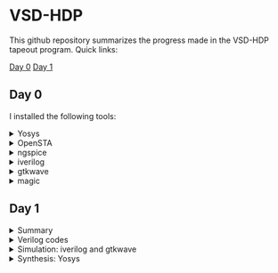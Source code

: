 
# VSD-HDP

This github repository summarizes the progress made in the VSD-HDP tapeout program. Quick links:

[Day 0](#day-0)
[Day 1](#day-1)

## Day 0

I installed the following tools:
 <details>
 <summary> Yosys </summary>


 I installed Yosys using the following commands:
```bash
git clone https://github.com/YosysHQ/yosys.git
cd yosys
sudo apt install make 
sudo apt-get install build-essential clang bison flex \
    libreadline-dev gawk tcl-dev libffi-dev git \
    graphviz xdot pkg-config python3 libboost-system-dev \
    libboost-python-dev libboost-filesystem-dev zlib1g-dev
make 
sudo make install
```
Below is the screenshot showing sucessful installation:

<img width="642" alt="yosys-installation" src="https://raw.githubusercontent.com/unixjet/VSDSquadron-assets/main/day0/01-install-yosys.png">


Below is the screenshot showing sucessful launch:

<img width="568" alt="yosys" src="https://raw.githubusercontent.com/unixjet/VSDSquadron-assets/main/day0/02-yosys.png"/>

</details>
 <details>
 <summary> OpenSTA </summary>


 I installed and built OpenSTA (including the needed packages) using the following commands:
 ```bash
sudo apt-get install cmake clang gcc tcl swig bison flex
git clone https://github.com/The-OpenROAD-Project/OpenSTA.git
cd OpenSTA
mkdir build
cd build
cmake ..
make
```
Below is the screenshot showing sucessful installation:

<img width="644" alt="OpenSTA-installation" src="https://raw.githubusercontent.com/unixjet/VSDSquadron-assets/main/day0/03-build-OpenSTA.png">


Below is the screenshot showing sucessful launch:

<img width="570" alt="OpenُSTA" src="https://raw.githubusercontent.com/unixjet/VSDSquadron-assets/main/day0/04-OpenSTA.png">

</details>
 <details>
 <summary> ngspice </summary>


 I downloaded the tarball from https://sourceforge.net/projects/ngspice/files/ to a local directory and unpacked it using the following commands:
 ```bash
tar -zxvf ngspice-40.tar.gz
cd ngspice-40
mkdir release
cd release
../configure  --with-x --with-readline=yes --disable-debug
make
sudo make install
 ```
Below is the screenshot showing sucessful installation:

<img width="641" alt="ngspice-installation" src="https://raw.githubusercontent.com/unixjet/VSDSquadron-assets/main/day0/05-build-ngspice.png">


Below is the screenshot showing sucessful launch:

<img width="573" alt="ngspice" src="https://raw.githubusercontent.com/unixjet/VSDSquadron-assets/main/day0/06-ngspice.png">

</details>
 <details>
 <summary> iverilog </summary>


 I installed iverilog using the following command:
  ```bash
sudo apt-get install iverilog
 ```
 Below is the screenshot showing sucessful installation:

<img width="568" alt="iverilog-installation" src="https://raw.githubusercontent.com/unixjet/VSDSquadron-assets/main/day0/07-install-iverilog.png">


 Below is the screenshot showing sucessful launch:
 
 <img width="560" alt="iverilog" src="https://raw.githubusercontent.com/unixjet/VSDSquadron-assets/main/day0/08-iverilog.png">

</details>
 <details>
 <summary> gtkwave </summary>


 I installed gtkwave using the following command:
  ```bash
sudo apt-get install gtkwave
 ```
 Below is the screenshot showing sucessful installation:

<img width="568" alt="gtkwave-installation" src="https://raw.githubusercontent.com/unixjet/VSDSquadron-assets/main/day0/09-install-gtkwave.png">


Below is the screenshot showing sucessful launch:

<img width="572" alt="gtkwave" src="https://raw.githubusercontent.com/unixjet/VSDSquadron-assets/main/day0/10-gtkwave.png">

</details>
 <details>
 <summary> magic </summary>


 I installed magic using the following commands:
  ```bash
sudo apt-get install -y m4
sudo apt-get install -y tcsh
sudo apt-get install -y csh
sudo apt-get install -y libx11-dev
sudo apt-get install -y tcl-dev tk-dev
sudo apt-get install -y libcairo2-dev
sudo apt-get install -y mesa-common-dev libglu1-mesa-dev
sudo apt-get install -y libncurses-dev
sudo apt-get install -y magic
 ```
 Below is the screenshot showing sucessful installation:
 
 <img width="570" alt="magic-installation" src="https://raw.githubusercontent.com/unixjet/VSDSquadron-assets/main/day0/11-install-magic.png">


Below is the screenshot showing sucessful launch:

<img width="635" alt="magic" src="https://raw.githubusercontent.com/unixjet/VSDSquadron-assets/main/day0/12-magic.png">
</details>

## Day 1

<details>
 <summary> Summary </summary>

This section shows how I simulated and synthesized a 2x1 mux using iverilog and yosys respectively. iverilog generates from the RTL design and its testbench a value changing dump file (vcd). gtkwave is the tool used to plot the simulation results of the design. Yosys is a tool which synthesizes RTL designs into a netlist. It is also used to test the synthesized netlist when we provide it with a testbench.

</details>	
	
<details>
 <summary> Verilog codes </summary>
The verilog codes of the 2x1 mux (good_mux.v) and its testbench (tb_good_mux.v) are taken from https://github.com/kunalg123/sky130RTLDesignAndSynthesisWorkshop.git

</details>

 <details>
 <summary> Simulation: iverilog and gtkwave </summary>
 
 I used the following commands to simulate and view the plots of the RTL design:
	
 ```bash
 iverilog <name verilog: good_mux.v> <name testbench: tb_good_mux.v>
 ./a.out
 gtkwave tb_good_mux.vcd
 ```
	
 Below is the screenshot of the gtkwave plots:

 <img width="639" alt="Screen Shot 2023-05-09 at 9 21 02 PM" src="https://raw.githubusercontent.com/unixjet/VSDSquadron-assets/main/day1/01.png">

 </details>

<details>
 <summary> Synthesis: Yosys </summary>
	
 In the directory of the verilog files, I used the following commands to synthesize and view the synthesized deisgn:
	
 ```bash
yosys> read_liberty -lib <path to lib file>
yosys> read_verilog <path to verilog file>
yosys> synth -top <top_module_name: good_mux>
yosys> abc -liberty <path to lib file>
yosys> show
 ```
 Below is the screenshot of the synthesized design:
	
	
 <img width="504" alt="Screen Shot 2023-05-09 at 9 56 15 PM" src="https://raw.githubusercontent.com/unixjet/VSDSquadron-assets/main/day1/02.png">

	
 I used the following commands to generate the netlist:
 ```bash
 yosys> write_verilog <file_name: good_mux_net.v>
 yosys> write_verilog -noattr <file_name: good_mux_net.v>
 ```
 
 Below is the screenshot of the generated netlist:
 <img width="636" alt="Screen Shot 2023-05-09 at 10 04 07 PM" src="https://raw.githubusercontent.com/unixjet/VSDSquadron-assets/main/day1/03.png">
 
 </details>
	
